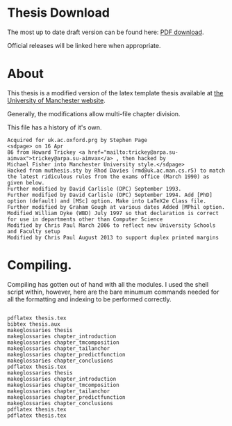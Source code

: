 # Thesis Download
The most up to date draft version can be found here: [PDF download](https://github.com/jbkr/Manchester-PhD-Thesis/blob/master/thesis.pdf).

Official releases will be linked here when appropriate.

# About

This thesis is a modified version of the latex template thesis available at [the University of Manchester website](http://www.maths.manchester.ac.uk/study/postgraduate/information-for-current-students/general-information/forms-policies-regulations/latextemplates/).

Generally, the modifications allow multi-file chapter division.

This file has a history of it's own.

```
Acquired for uk.ac.oxford.prg by Stephen Page
<sdpage> on 16 Apr
86 from Howard Trickey <a href="mailto:trickey@arpa.su-aimvax">trickey@arpa.su-aimvax</a> , then hacked by
Michael Fisher into Manchester University style.</sdpage>
Hacked from muthesis.sty by Rhod Davies (rmd@uk.ac.man.cs.r5) to match the latest ridiculous rules from the exams office (March 1990) as given below.
Further modified by David Carlisle (DPC) September 1993.
Further modified by David Carlisle (DPC) September 1994. Add [PhD] option (default) and [MSc] option. Make into LaTeX2e Class file.
Further modified by Graham Gough at various dates Added [MPhil option.
Modified William Dyke (WBD) July 1997 so that declaration is correct for use in departments other than Computer Science
Modified by Chris Paul March 2006 to reflect new University Schools and Faculty setup
Modified by Chris Paul August 2013 to support duplex printed margins
```

# Compiling.

Compiling has gotten out of hand with all the modules. I used the shell script within, however, here are the bare minumum commands needed for all the formatting and indexing to be performed correctly.

```

pdflatex thesis.tex
bibtex thesis.aux
makeglossaries thesis
makeglossaries chapter_introduction
makeglossaries chapter_tmcomposition
makeglossaries chapter_tailanchor
makeglossaries chapter_predictfunction
makeglossaries chapter_conclusions
pdflatex thesis.tex
makeglossaries thesis
makeglossaries chapter_introduction
makeglossaries chapter_tmcomposition
makeglossaries chapter_tailanchor
makeglossaries chapter_predictfunction
makeglossaries chapter_conclusions
pdflatex thesis.tex
pdflatex thesis.tex
```
